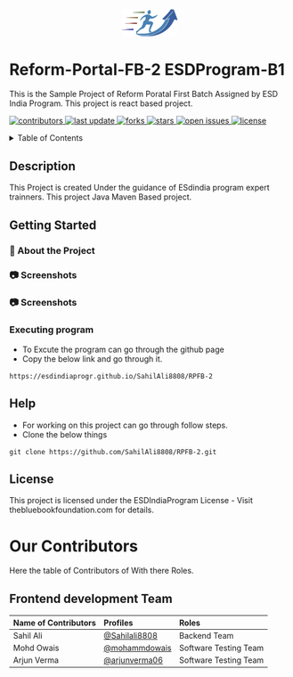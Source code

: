 <p align="center">
  <img src="https://github.com/SahilAli8808/Reform-Portal-FB-ESDProgram-B1/blob/main/RPFB%20FED/Screenshots/ESD_LOGO_Rectangular.png" width="20%" alt='project-monai'>  </p>
<!-- Table of Contents -->

 # Reform-Portal-FB-2    ESDProgram-B1
This is the Sample Project of Reform Poratal First Batch Assigned by ESD India Program. This project is react based project.

<!-- Badges -->
<p>
  <a href="https://github.com/SahilAli8808/SahilAli8808/RPFB-2/graphs/contributors">
    <img src="https://img.shields.io/github/contributors/SahilAli8808/RPFB-2" alt="contributors" />
  </a>
  <a href="">
    <img src="https://img.shields.io/github/last-commit/SahilAli8808/RPFB-2" alt="last update" />
  </a>
  <a href="https://github.com/SahilAli8808/RPFB-2/network/members">
    <img src="https://img.shields.io/github/forks/SahilAli8808/RPFB-2" alt="forks" />
  </a>
  <a href="https://github.com/SahilAli8808/RPFB-2/stargazers">
    <img src="https://img.shields.io/github/stars/SahilAli8808/RPFB-2" alt="stars" />
  </a>
  <a href="https://github.com/SahilAli8808/RPFB-2/issues/">
    <img src="https://img.shields.io/github/issues/SahilAli8808/RPFB-2" alt="open issues" />
  </a>
  <a href="https://github.com/Louis3797/awesome-readme-template/blob/master/LICENSE">
    <img src="https://img.shields.io/github/license/SahilAli8808/RPFB-2.svg" alt="license" />
  </a>
</p>
<details>
  <summary>Table of Contents</summary>
  <ul>
    <li><a href="https://github.com/esdindiaprogr/Reform-Portal-FB-ESDProgram-B1/edit/main/README.md#description">Description</a></li>
    <li><a href="https://github.com/esdindiaprogr/Reform-Portal-FB-ESDProgram-B1/edit/main/README.md#getting-started">
    Getting Started</a></li>
    <li><a href="https://github.com/esdindiaprogr/Reform-Portal-FB-ESDProgram-B1/edit/main/README.md#help">Help</a></li>
    <li><a href="https://github.com/esdindiaprogr/Reform-Portal-FB-ESDProgram-B1/edit/main/README.md#Our-contributors">Our Contributors</a></li>
  </ul>
  </details>
  
## Description

This Project is created Under the guidance of ESdindia program expert trainners. This project Java Maven Based project.

## Getting Started

<!-- About the Project -->
### :star2: About the Project


<!-- Screenshots -->
### :camera: Screenshots
<!-- 
<div align="center"> 
  <img src="https://github.com/SahilAli8808/RPFB-2/blob/main/RPFB%20FED/Screenshots/Screenshot1.png" alt="screenshot" />
</div>
 -->

<!-- Screenshots -->
### :camera: Screenshots
<!-- 
<div align="center"> 
  <img src="https://github.com/SahilAli8808/RPFB-2/blob/main/RPFB%20FED/Screenshots/Screenshot%202022-10-14%20234535.png" alt="screenshot" />
</div>
 -->

### Executing program

* To Excute the program can go through the github page 
* Copy the below link and go through it.
```
https://esdindiaprogr.github.io/SahilAli8808/RPFB-2
```

## Help

* For working on this project can go through follow steps.
* Clone the below things

```
git clone https://github.com/SahilAli8808/RPFB-2.git
```


## License

This project is licensed under the ESDIndiaProgram License - Visit thebluebookfoundation.com for details.

# Our Contributors
Here the table of Contributors of With there Roles.

## Frontend development Team  


| Name of Contributors   |                                     Profiles                                        | Roles |
|:---                    |            :----                                                                   |    :----  |
| Sahil Ali            |  [@Sahilali8808](https://github.com/SahilAli8808)                                      |Backend Team |
|Mohd Owais              |  [@mohammdowais](https://github.com/mohammdowais)                                      |Software Testing Team  |
|Arjun Verma              |  [@arjunverma06](https://github.com/arjunverma06)                                 |Software Testing Team |
                                                                         

